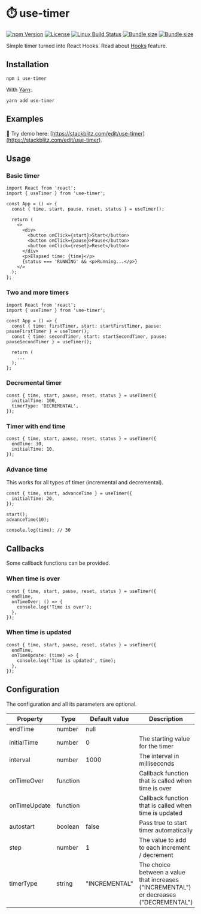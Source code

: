 # ⏱️ use-timer

[![npm Version](https://img.shields.io/npm/v/use-timer.svg)](https://www.npmjs.com/package/use-timer) [![License](https://img.shields.io/npm/l/use-timer.svg)](https://www.npmjs.com/package/use-timer) [![Linux Build Status](https://travis-ci.com/thibaultboursier/use-timer.svg?branch=master)](https://travis-ci.com/thibaultboursier/use-timer) [![Bundle size](https://badgen.net/bundlephobia/min/use-timer?label=size)](https://bundlephobia.com/result?p=use-timer) [![Bundle size](https://badgen.net/bundlephobia/minzip/use-timer?label=gzip%20size)](https://bundlephobia.com/result?p=use-timer)

Simple timer turned into React Hooks.
Read about [Hooks](https://reactjs.org/docs/hooks-intro.html) feature.

## Installation

```
npm i use-timer
```

With [Yarn](https://yarnpkg.com/):

```
yarn add use-timer
```

## Examples

🚀 Try demo here: [https://stackblitz.com/edit/use-timer](https://stackblitz.com/edit/use-timer).

## Usage

### Basic timer

```tsx
import React from 'react';
import { useTimer } from 'use-timer';

const App = () => {
  const { time, start, pause, reset, status } = useTimer();

  return (
    <>
      <div>
        <button onClick={start}>Start</button>
        <button onClick={pause}>Pause</button>
        <button onClick={reset}>Reset</button>
      </div>
      <p>Elapsed time: {time}</p>
      {status === 'RUNNING' && <p>Running...</p>}
    </>
  );
};
```

### Two and more timers

```tsx
import React from 'react';
import { useTimer } from 'use-timer';

const App = () => {
  const { time: firstTimer, start: startFirstTimer, pause: pauseFirstTimer } = useTimer();
  const { time: secondTimer, start: startSecondTimer, pause: pauseSecondTimer } = useTimer();

  return (
    ...
  );
};
```

### Decremental timer

```tsx
const { time, start, pause, reset, status } = useTimer({
  initialTime: 100,
  timerType: 'DECREMENTAL',
});
```

### Timer with end time

```tsx
const { time, start, pause, reset, status } = useTimer({
  endTime: 30,
  initialTime: 10,
});
```

### Advance time

This works for all types of timer (incremental and decremental).

```tsx
const { time, start, advanceTime } = useTimer({
  initialTime: 20,
});

start();
advanceTime(10);

console.log(time); // 30
```

## Callbacks

Some callback functions can be provided.

### When time is over

```tsx
const { time, start, pause, reset, status } = useTimer({
  endTime,
  onTimeOver: () => {
    console.log('Time is over');
  },
});
```

### When time is updated

```tsx
const { time, start, pause, reset, status } = useTimer({
  endTime,
  onTimeUpdate: (time) => {
    console.log('Time is updated', time);
  },
});
```

## Configuration

The configuration and all its parameters are optional.

| Property        | Type     | Default value | Description                                                                                                                   |
| --------------- | -------- | ------------- | ------------------------------------------------------------------------------------------------------------------------------|
| endTime         | number   | null || 0     | The value for which timer stops. Null by default if timerType is "INCREMENTAL" and 0 by default if timerType is "DECREMENTAL" |
| initialTime     | number   | 0             | The starting value for the timer                                                                                              |
| interval        | number   | 1000          | The interval in milliseconds                                                                                                  |
| onTimeOver      | function |               | Callback function that is called when time is over                                                                            |
| onTimeUpdate    | function |               | Callback function that is called when time is updated                                                                         |
| autostart       | boolean  | false         | Pass true to start timer automatically                                                                                        |
| step            | number   | 1             | The value to add to each increment / decrement                                                                                |
| timerType       | string   | "INCREMENTAL" | The choice between a value that increases ("INCREMENTAL") or decreases ("DECREMENTAL")                                        |
